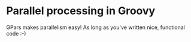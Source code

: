 # Parallel processing in Groovy

GPars makes parallelism easy! As long as you've written nice, functional code :-)